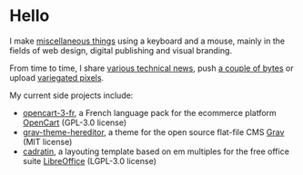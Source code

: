 # Hello

I make [miscellaneous things](http://mergey.ch/) using a keyboard and a mouse, mainly in the fields of web design, digital publishing and visual branding.

From time to time, I share [various technical news](https://twitter.com/gizmecano), push [a couple of bytes](https://github.com/gizmecano) or upload [variegated pixels](https://dribbble.com/gizmecano).

My current side projects include:

- [opencart-3-fr](https://github.com/gizmecano/opencart-3-fr), a French language pack for the ecommerce platform [OpenCart](http://www.opencart.com/) (GPL-3.0 license)
- [grav-theme-hereditor](https://github.com/gizmecano/grav-theme-hereditor), a theme for the open source flat-file CMS [Grav](https://getgrav.org/) (MIT license)
- [cadratin](https://github.com/gizmecano/cadratin), a layouting template based on em multiples for the free office suite [LibreOffice](https://www.libreoffice.org/) (LGPL-3.0 license)
